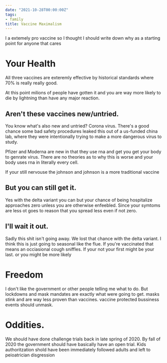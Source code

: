 ```yaml
---
date: "2021-10-28T00:00:00Z"
tags:
- family
title: Vaccine Maximalism
---
```


I a extemely pro vaccine so I thought I should write down why as a starting point for anyone that cares

# Your Health
All three vaccines are exteremly effective by historical standards where 70% is really really good.

At this point milions of people have gotten it and you are way more likely to die by lightning than have any major reaction. 

## Aren't these vaccines new/untried.

You know what's also new and untried? Corona virus. There's a good chance some bad safety procedures leaked this out of a us-funded china lab, where they were intentionally trying to make a more dangerous virus to study.

Pfizer and Moderna are new in  that they use rna and get you get your body to genrate virus. There are no theories as to why this is worse and your body uses rna in literally every cell. 

If your still nervouse the johnson and johnson is a more traditional vaccine 

## But you can still get it. 
Yes with the delta variant you can but your chance of being hospitalize approaches zero unless you are otherwise enfeebled. Since your symtoms are less ot goes to reason that you spread less even if not zero. 


## I'll wait it out.
Sadly this shit isn't going away. We lost that chance with the delta variant. I think this is just going to seasonal like the flue. If you're vaccinated that means an occiasional cough sniffles. If your not your first might be your last. or you might be more likely

# Freedom
I don't like the government or other people telling me what to do. But lockdowns and mask mandates are exactly what were going to get. masks stink and are way less proven than vaccines. vaccine protected bussiness events should unmask.

# Oddities.
 We should have done challenge trials back in late spring of 2020. By fall of 2020 the government should have basically have an open trial. Kids authoritzation shold have been immediately followed adults and left to peioatrician disgression



